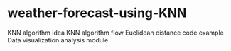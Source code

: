# weather-forecast-using-KNN
KNN algorithm idea
KNN algorithm flow
Euclidean distance code example
Data visualization analysis module
